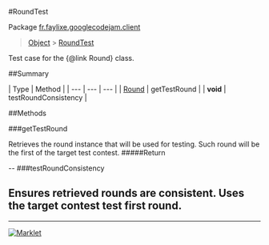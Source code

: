 #RoundTest

Package [fr.faylixe.googlecodejam.client](README.md)<br>
> [Object](../../../java/lang/Object.md) > [RoundTest](RoundTest.md)

Test case for the {@link Round} class.

##Summary


| Type | Method |
| --- | --- | --- |
| [Round](Round.md) | getTestRound |
| **void** | testRoundConsistency |

##Methods

###getTestRound


Retrieves the round instance that will
 be used for testing. Such round will be the first
 of the target test contest.
#####Return



--
###testRoundConsistency


Ensures retrieved rounds are consistent.
 Uses the target contest test first round.
--
---
[![Marklet](https://img.shields.io/badge/Generated%20by-Marklet-green.svg)](https://github.com/Faylixe/marklet)